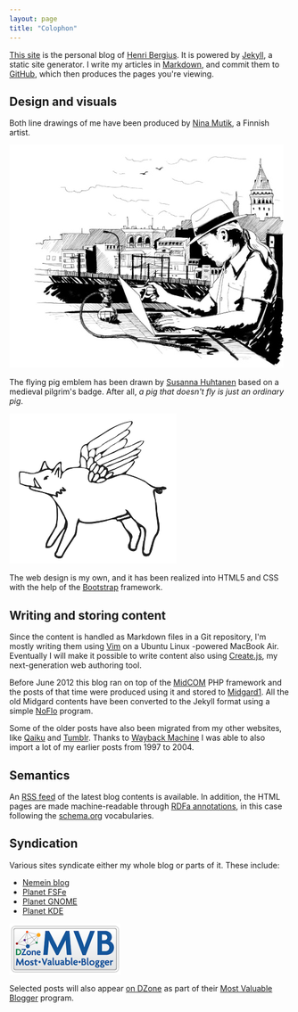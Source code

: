 ```yaml
---
layout: page
title: "Colophon"
---
```

[This site](/) is the personal blog of [Henri Bergius](/about/). It is powered by [Jekyll](http://jekyllrb.com/), a static site generator. I write my articles in [Markdown](http://daringfireball.net/projects/markdown/), and commit them to [GitHub](https://github.com/), which then produces the pages you're viewing.

## Design and visuals

Both line drawings of me have been produced by [Nina Mutik](http://ninamutik.sarjakuvablogit.com/about/), a Finnish artist.

[![Bergie working in Istanbul, by Nina Mutik](/style/img/mdpi/bergie_istanbul_big.jpg)](/style/img/orig/bergie_istanbul.jpg)

The flying pig emblem has been drawn by [Susanna Huhtanen](http://cannonerd.wordpress.com/) based on a medieval pilgrim's badge. After all, _a pig that doesn't fly is just an ordinary pig_.

[![Flying pig, Medieval-style](/style/img/mdpi/flyingpig_big.png)](/style/img/orig/flyingpig.png)

The web design is my own, and it has been realized into HTML5 and CSS with the help of the [Bootstrap](http://twitter.github.com/bootstrap/) framework.

## Writing and storing content

Since the content is handled as Markdown files in a Git repository, I'm mostly writing them using [Vim](http://www.vim.org/) on a Ubuntu Linux -powered MacBook Air. Eventually I will make it possible to write content also using [Create.js](http://createjs.org/), my next-generation web authoring tool.

Before June 2012 this blog ran on top of the [MidCOM](http://midgard-project.org/midcom) PHP framework and the posts of that time were produced using it and stored to [Midgard1](http://midgard-project.org/midgard1/). All the old Midgard contents have been converted to the Jekyll format using a simple [NoFlo](http://noflojs.org/) program.

Some of the older posts have also been migrated from my other websites, like [Qaiku](http://wayback.archive.org/web/*/http://www.qaiku.com/home/bergie/) and [Tumblr](http://universalruntime.tumblr.com/). Thanks to [Wayback Machine](http://wayback.archive.org/web/*/http://bergie.greywolves.org/) I was able to also import a lot of my earlier posts from 1997 to 2004.

## Semantics

An [RSS feed](/blog/rss.xml) of the latest blog contents is available. In addition, the HTML pages are made machine-readable through [RDFa annotations](http://www.w3.org/TR/rdfa-primer/), in this case following the [schema.org](http://schema.org/) vocabularies.

## Syndication

Various sites syndicate either my whole blog or parts of it. These include:

* [Nemein blog](http://nemein.com/en/blog/)
* [Planet FSFe](http://planet.fsfe.org/)
* [Planet GNOME](http://planet.gnome.org/)
* [Planet KDE](http://planetkde.org/)

![MVB](/files/mvb.png)

Selected posts will also appear [on DZone](http://dzone.com/users/bergie) as part of their [Most Valuable Blogger](http://www.dzone.com/aboutmvb) program.
